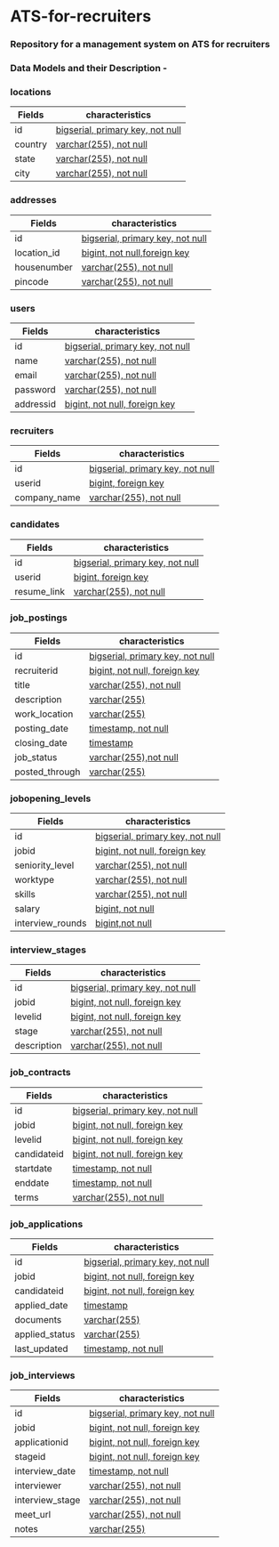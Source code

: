 # ATS-for-recruiters
### Repository for a management system on ATS for recruiters 
### Data Models and their Description -
### locations
| Fields | characteristics |
| ------ | ------ |
| id | [bigserial, primary key, not null][PlGh]|
| country | [varchar(255), not null][PlGh]|
| state | [varchar(255), not null][PlGd] |
| city | [varchar(255), not null][PlOd] |

### addresses
| Fields | characteristics |
| ------ | ------ |
| id | [bigserial, primary key, not null][PlGh]|
| location_id | [bigint, not null,foreign key][PlGh]|
| housenumber | [varchar(255), not null][PlGd] |
| pincode | [varchar(255), not null][PlOd] |

### users
| Fields | characteristics |
| ------ | ------ |
| id | [bigserial, primary key, not null][PlGh]|
| name | [varchar(255), not null][PlGh]|
| email | [varchar(255), not null][PlGd] |
| password | [varchar(255), not null][PlOd] |
| addressid | [bigint, not null, foreign key][PlMe] |

### recruiters
| Fields | characteristics |
| ------ | ------ |
| id | [bigserial, primary key, not null][PlGh]|
| userid | [bigint, foreign key][PlGh]|
| company_name | [varchar(255), not null][PlGd] |

### candidates
| Fields | characteristics |
| ------ | ------ |
| id | [bigserial, primary key, not null][PlGh]|
| userid | [bigint, foreign key][PlGh]|
| resume_link | [varchar(255), not null][PlGd] |

### job_postings
| Fields | characteristics |
| ------ | ------ |
| id | [bigserial, primary key, not null][PlGh]|
| recruiterid | [bigint, not null, foreign key][PlGh]|
| title | [varchar(255), not null][PlGh]|
| description | [varchar(255)][PlGd] |
| work_location | [varchar(255)][PlGh]|
| posting_date | [timestamp, not null][PlOd] |
| closing_date | [timestamp][PlMe] |
| job_status | [varchar(255),not null][PlGa] |
| posted_through | [varchar(255)][PlGa]|

### jobopening_levels
| Fields | characteristics |
| ------ | ------ |
| id | [bigserial, primary key, not null][PlGh]|
| jobid | [bigint, not null, foreign key][PlGh]|
| seniority_level | [varchar(255), not null][PlGh]|
| worktype | [varchar(255), not null][PlGd] |
| skills | [varchar(255), not null][PlOd] |
| salary | [bigint, not null][PlMe] |
| interview_rounds | [bigint,not null][PlGa] |

### interview_stages
| Fields | characteristics |
| ------ | ------ |
| id | [bigserial, primary key, not null][PlGh]|
| jobid | [bigint, not null, foreign key][PlGd] |
| levelid | [bigint, not null, foreign key][PlGh]|
| stage | [varchar(255), not null][PlGh]|
| description | [varchar(255), not null][PlGd] |

### job_contracts
| Fields | characteristics |
| ------ | ------ |
| id | [bigserial, primary key, not null][PlGh]|
| jobid | [bigint, not null, foreign key][PlGd] |
| levelid | [bigint, not null, foreign key][PlGh]|
| candidateid | [bigint, not null, foreign key][PlGh]|
| startdate | [timestamp, not null][PlGh]|
| enddate | [timestamp, not null][PlGh]|
| terms | [varchar(255), not null][PlGh]|

### job_applications
| Fields | characteristics |
| ------ | ------ |
| id | [bigserial, primary key, not null][PlGh]|
| jobid | [bigint, not null, foreign key][PlGd] |
| candidateid | [bigint, not null, foreign key][PlGh]|
| applied_date | [timestamp][PlGh]|
| documents | [varchar(255)][PlGh]|
| applied_status | [varchar(255)][PlGh]|
| last_updated | [timestamp, not null][PlGh]|

### job_interviews
| Fields | characteristics |
| ------ | ------ |
| id | [bigserial, primary key, not null][PlGh]|
| jobid | [bigint, not null, foreign key][PlGh]|
| applicationid | [bigint, not null, foreign key][PlGh]|
| stageid | [bigint, not null, foreign key][PlGh]|
| interview_date | [timestamp, not null][PlGd] |
| interviewer | [varchar(255), not null][PlOd] |
| interview_stage | [varchar(255), not null][PlMe] |
| meet_url | [varchar(255), not null][PlGa] |
| notes | [varchar(255)][PlGa]|



   [PlDb]: <https://github.com/joemccann/dillinger/tree/master/plugins/dropbox/README.md>
   [PlGh]: <https://github.com/joemccann/dillinger/tree/master/plugins/github/README.md>
   [PlGd]: <https://github.com/joemccann/dillinger/tree/master/plugins/googledrive/README.md>
   [PlOd]: <https://github.com/joemccann/dillinger/tree/master/plugins/onedrive/README.md>
   [PlMe]: <https://github.com/joemccann/dillinger/tree/master/plugins/medium/README.md>
   [PlGa]: <https://github.com/RahulHP/dillinger/blob/master/plugins/googleanalytics/README.md>
